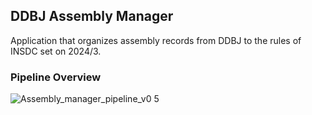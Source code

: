 ## DDBJ Assembly Manager

Application that organizes assembly records from DDBJ to the rules of INSDC set on 2024/3.

### Pipeline Overview

![Assembly_manager_pipeline_v0 5](https://github.com/ddbj/ddbj_curator_assistant/assets/85154564/d71908f5-51a8-4a38-988a-786507fc9196)
